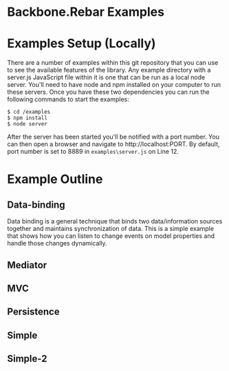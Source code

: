 Backbone.Rebar Examples
=====

# Examples Setup (Locally)

There are a number of examples within this git repository that you can use to see the available features of the library. Any example directory with a server.js JavaScript file within it is one that can be run as a local node server. You'll need to have node and npm installed on your computer to run these servers. Once you have these two dependencies you can run the following commands to start the examples:

	$ cd /examples
	$ npm install
	$ node server

After the server has been started you'll be notified with a port number. You can then open a browser and navigate to http://localhost:PORT. By default, port number is set to 8889 in `examples\server.js` on Line 12.


# Example Outline

## Data-binding

Data binding is a general technique that binds two data/information sources together and maintains synchronization of data.
This is a simple example that shows how you can listen to change events on model properties and handle those changes dynamically.

## Mediator

## MVC

## Persistence

## Simple

## Simple-2